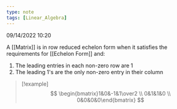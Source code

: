 ```yaml
---
type: note
tags: [Linear_Algebra]
---
```

09/14/2022 10:20

  

A [[Matrix]] is in row reduced echelon form when it satisfies the requirements for [[Echelon Form]] and:
1. The leading entries in each non-zero row are 1
2. The leading 1's are the only non-zero entry in their column

>[!example]
$$
\begin{bmatrix}1&0&-1&1\over2 \\ 0&1&1&0 \\ 0&0&0&0\end{bmatrix}
$$
